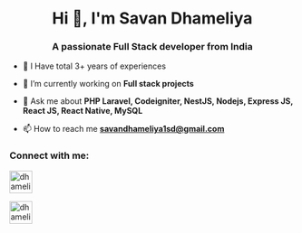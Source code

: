 <h1 align="center">Hi 👋, I'm Savan Dhameliya </h1>
<h3 align="center">A passionate Full Stack developer from India</h3>

- 💪 I Have total 3+ years of experiences

- 🔭 I’m currently working on **Full stack projects**

- 💬 Ask me about **PHP Laravel, Codeigniter,  NestJS, Nodejs, Express JS, React JS, React Native, MySQL**

- 📫 How to reach me **savandhameliya1sd@gmail.com**


<h3 align="left">Connect with me:</h3>
<p>
<a href="https://www.linkedin.com/in/savan-dhameliya/" target="blank"><img align="center" src="https://cdn-icons-png.flaticon.com/512/174/174857.png" alt="dhameliyasavan" height="40" width="40" /></a>

<a href="https://savandhameliya.in/" target="blank"><img align="center" src="https://cdn-icons-png.flaticon.com/512/5602/5602732.png" alt="dhameliyasavan" height="40" width="40" /></a>
</p>
</p>

